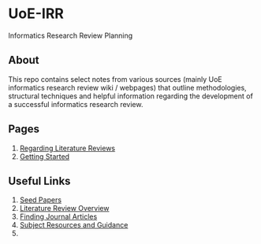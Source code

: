 # UoE-IRR

Informatics Research Review Planning

## About

This repo contains select notes from various sources (mainly UoE informatics research review wiki / webpages) that outline methodologies, structural techniques and helpful information regarding the development of a successful informatics research review.

## Pages

1. [Regarding Literature Reviews](on_literature_reviews.md)
2. [Getting Started](getting_started.md)

## Useful Links

1. [Seed Papers](https://www.wiki.ed.ac.uk/display/irrirpwiki/IRRSeedPapers)
2. [Literature Review Overview](https://emedia.rmit.edu.au/learninglab/content/literature-review-overview)
3. [Finding Journal Articles](https://www.reading.ac.uk/library/finding-info/type/lib-finding-articles.aspx)
4.  [Subject Resources and Guidance](https://www.reading.ac.uk/library/finding-info/subjects/lib-subject.aspx)
5. 